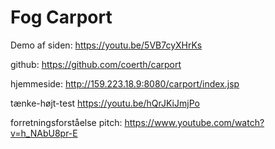 # Fog Carport
Demo af siden:
https://youtu.be/5VB7cyXHrKs

github:
https://github.com/coerth/carport

hjemmeside:
http://159.223.18.9:8080/carport/index.jsp 

tænke-højt-test
https://youtu.be/hQrJKiJmjPo

forretningsforståelse pitch:
https://www.youtube.com/watch?v=h_NAbU8pr-E
